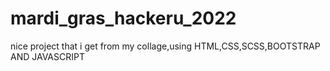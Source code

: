 # mardi_gras_hackeru_2022
nice project that i get from my collage,using HTML,CSS,SCSS,BOOTSTRAP AND JAVASCRIPT
